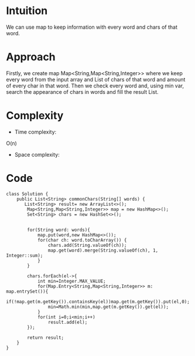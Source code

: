 # Intuition
<!-- Describe your first thoughts on how to solve this problem. -->
We can use map to keep information with every word and chars of that word.
# Approach
<!-- Describe your approach to solving the problem. -->
Firstly, we create map Map<String,Map<String,Integer>> where we keep every word from the input array and List of chars of that word and amount of every char in that word. Then we check every word and, using min var, search the appearance of chars in words and fill the result List.
# Complexity
- Time complexity:
<!-- Add your time complexity here, e.g. $$O(n)$$ -->
O(n)
- Space complexity:
<!-- Add your space complexity here, e.g. $$O(n)$$ -->

# Code
```
class Solution {
    public List<String> commonChars(String[] words) {
       List<String> result= new ArrayList<>();
        Map<String,Map<String,Integer>> map = new HashMap<>();
        Set<String> chars = new HashSet<>();


        for(String word: words){
            map.put(word,new HashMap<>());
            for(char ch: word.toCharArray()) {
                chars.add(String.valueOf(ch));
                map.get(word).merge(String.valueOf(ch), 1, Integer::sum);
            }
        }

        chars.forEach(el->{
            int min=Integer.MAX_VALUE;
            for(Map.Entry<String,Map<String,Integer>> m: map.entrySet()){
                if(!map.get(m.getKey()).containsKey(el))map.get(m.getKey()).put(el,0);
                min=Math.min(min,map.get(m.getKey()).get(el));
            }
            for(int i=0;i<min;i++)
                result.add(el);
        });

        return result;  
    }
}
```